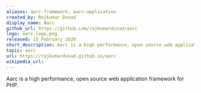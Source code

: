 ```yaml
---
aliases: aarc-framework, aarc-application
created_by: Rajkumar Dusad
display_name: Aarc
github_url: https://github.com/rajkumardusad/aarc
logo: aarc-logo.png
released: 15 February 2020
short_description: Aarc is a high performance, open source web application framework for PHP.
topic: aarc
url: https://rajkumardusad.github.io/aarc
wikipedia_url: 
---
```

Aarc is a high performance, open source web application framework for PHP.
